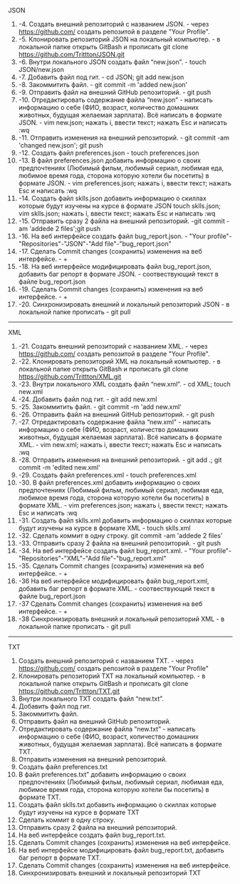 JSON
 1. -4. Создать внешний репозиторий c названием JSON. - через https://github.com/ создать репозитой в разделе "Your Profile".
 2. -5. Клонировать репозиторий JSON на локальный компьютер. - в локальной папке открыть GitBash и прописать git clone https://github.com/Trittton/JSON.git
 3. -6. Внутри локального JSON создать файл “new.json”. - touch JSON/new.json
 4. -7. Добавить файл под гит. - cd JSON; git add new.json
 5. -8. Закоммитить файл. - git commit -m 'added new.json'
 6. -9. Отправить файл на внешний GitHub репозиторий. - git push
 7. -10. Отредактировать содержание файла “new.json” - написать информацию о себе (ФИО, возраст, количество домашних животных, будущая желаемая зарплата). Всё написать в формате JSON. - vim new.json; нажать i, ввести текст; нажать Esc и написать :wq
 9. -11. Отправить изменения на внешний репозиторий. - git commit -am 'changed new.json'; git push
 10. -12. Создать файл preferences.json - touch preferences.json
 11. -13. В файл preferences.json добавить информацию о своих предпочтениях (Любимый фильм, любимый сериал, любимая еда, любимое время года, сторона которую хотели бы посетить) в формате JSON. - vim preferences.json; нажать i, ввести текст; нажать Esc и написать :wq
 12. -14. Создать файл sklls.json добавить информацию о скиллах которые будут изучены на курсе в формате JSON touch sklls.json; vim sklls.json; нажать i, ввести текст; нажать Esc и написать :wq
 13. -15. Отправить сразу 2 файла на внешний репозиторий. -git commit -am 'addede 2 files';git push
 14. -16. На веб интерфейсе создать файл bug_report.json. - "Your profile"-"Repositories"-"JSON"-"Add file"-"bug_report.json"
 15. -17. Сделать Commit changes (сохранить) изменения на веб интерфейсе. - +
 16. -18. На веб интерфейсе модифицировать файл bug_report.json, добавить баг репорт в формате JSON. - соотвествующий текст в файле bug_report.json
 17. -19. Сделать Commit changes (сохранить) изменения на веб интерфейсе. - +
 18. -20. Синхронизировать внешний и локальный репозиторий JSON - в локальной папке прописать - git pull
 
 ---
 
XML
 1. -21. Создать внешний репозиторий c названием XML. - через https://github.com/ создать репозитой в разделе "Your Profile".
 2. -22. Клонировать репозиторий XML на локальный компьютер. - в локальной папке открыть GitBash и прописать git clone https://github.com/Trittton/XML.git
 3. -23. Внутри локального XML создать файл “new.xml”. - cd XML; touch new.xml
 4. -24. Добавить файл под гит. - git add new.xml
 5. -25. Закоммитить файл. - git commit -m 'add new.xml'
 6. -26. Отправить файл на внешний GitHub репозиторий. - git push
 7. -27. Отредактировать содержание файла “new.xml” - написать информацию о себе (ФИО, возраст, количество домашних животных, будущая желаемая зарплата). Всё написать в формате XML. - vim new.xml; нажать i, ввести текст; нажать Esc и написать :wq
 8. -28. Отправить изменения на внешний репозиторий. - git add .; git commit -m 'edited new.xml'
 9. -29. Создать файл preferences.xml - touch preferences.xml
 10. -30. В файл preferences.xml добавить информацию о своих предпочтениях (Любимый фильм, любимый сериал, любимая еда, любимое время года, сторона которую хотели бы посетить) в формате XML. - vim preferences.json; нажать i, ввести текст; нажать Esc и написать :wq
 11. -31. Создать файл sklls.xml добавить информацию о скиллах которые будут изучены на курсе в формате XML - touch sklls.xml
 12. -32. Сделать коммит в одну строку. git commit -am 'addede 2 files'
 13. -33. Отправить сразу 2 файла на внешний репозиторий. - git push
 14. -34. На веб интерфейсе создать файл bug_report.xml. - "Your profile"-"Repositories"-"XML"-"Add file"-"bug_report.xml"
 15. -35. Сделать Commit changes (сохранить) изменения на веб интерфейсе. - +
 16. -36 На веб интерфейсе модифицировать файл bug_report.xml, добавить баг репорт в формате XML. - соотвествующий текст в файле bug_report.json
 17. -37 Сделать Commit changes (сохранить) изменения на веб интерфейсе. - +
 18. -38 Синхронизировать внешний и локальный репозиторий XML - в локальной папке прописать - git pull
 
 ---
 
 TXT
 1. Создать внешний репозиторий c названием TXT. - через https://github.com/ создать репозитой в разделе "Your Profile" 
 2. Клонировать репозиторий TXT на локальный компьютер. - в локальной папке открыть GitBash и прописать git clone https://github.com/Trittton/TXT.git
 3. Внутри локального TXT создать файл “new.txt”.
 4. Добавить файл под гит.
 5. Закоммитить файл.
 6. Отправить файл на внешний GitHub репозиторий.
 7. Отредактировать содержание файла “new.txt” - написать информацию о себе (ФИО, возраст, количество домашних животных, будущая желаемая зарплата). Всё написать в формате TXT.
 8. Отправить изменения на внешний репозиторий.
 9. Создать файл preferences.txt
 10. В файл preferences.txt” добавить информацию о своих предпочтениях (Любимый фильм, любимый сериал, любимая еда, любимое время года, сторона которую хотели бы посетить) в формате TXT.
 11. Создать файл sklls.txt добавить информацию о скиллах которые будут изучены на курсе в формате TXT
 12. Сделать коммит в одну строку.
 13. Отправить сразу 2 файла на внешний репозиторий.
 14. На веб интерфейсе создать файл bug_report.txt.
 15. Сделать Commit changes (сохранить) изменения на веб интерфейсе.
 16. На веб интерфейсе модифицировать файл bug_report.txt, добавить баг репорт в формате TXT.
 17. Сделать Commit changes (сохранить) изменения на веб интерфейсе.
 18. Синхронизировать внешний и локальный репозиторий TXT

